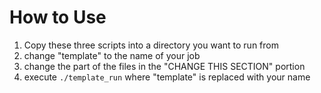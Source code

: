 # How to Use

1) Copy these three scripts into a directory you want to run from
2) change "template" to the name of your job
3) change the part of the files in the "CHANGE THIS SECTION" portion
4) execute `./template_run` where "template" is replaced with your name

